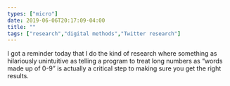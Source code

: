 ```yaml
---
types: ["micro"]
date: 2019-06-06T20:17:09-04:00
title: ""
tags: ["research","digital methods","Twitter research"]
---
```

I got a reminder today that I do the kind of research where something as hilariously unintuitive as telling a program to treat long numbers as “words made up of 0-9” is actually a critical step to making sure you get the right results.
